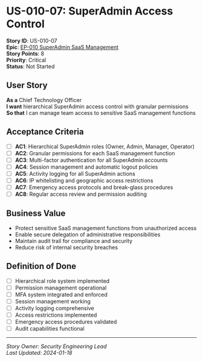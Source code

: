 # US-010-07: SuperAdmin Access Control

**Story ID**: US-010-07  
**Epic**: [EP-010 SuperAdmin SaaS Management](../epics/EP-010-SuperAdmin-SaaS-Management.md)  
**Story Points**: 8  
**Priority**: Critical  
**Status**: Not Started  

## User Story

**As a** Chief Technology Officer  
**I want** hierarchical SuperAdmin access control with granular permissions  
**So that** I can manage team access to sensitive SaaS management functions

## Acceptance Criteria

- [ ] **AC1**: Hierarchical SuperAdmin roles (Owner, Admin, Manager, Operator)
- [ ] **AC2**: Granular permissions for each SaaS management function
- [ ] **AC3**: Multi-factor authentication for all SuperAdmin accounts
- [ ] **AC4**: Session management and automatic logout policies
- [ ] **AC5**: Activity logging for all SuperAdmin actions
- [ ] **AC6**: IP whitelisting and geographic access restrictions
- [ ] **AC7**: Emergency access protocols and break-glass procedures
- [ ] **AC8**: Regular access review and permission auditing

## Business Value

- Protect sensitive SaaS management functions from unauthorized access
- Enable secure delegation of administrative responsibilities
- Maintain audit trail for compliance and security
- Reduce risk of internal security breaches

## Definition of Done

- [ ] Hierarchical role system implemented
- [ ] Permission management operational
- [ ] MFA system integrated and enforced
- [ ] Session management working
- [ ] Activity logging comprehensive
- [ ] Access restrictions implemented
- [ ] Emergency access procedures validated
- [ ] Audit capabilities functional

---

*Story Owner: Security Engineering Lead*  
*Last Updated: 2024-01-18*